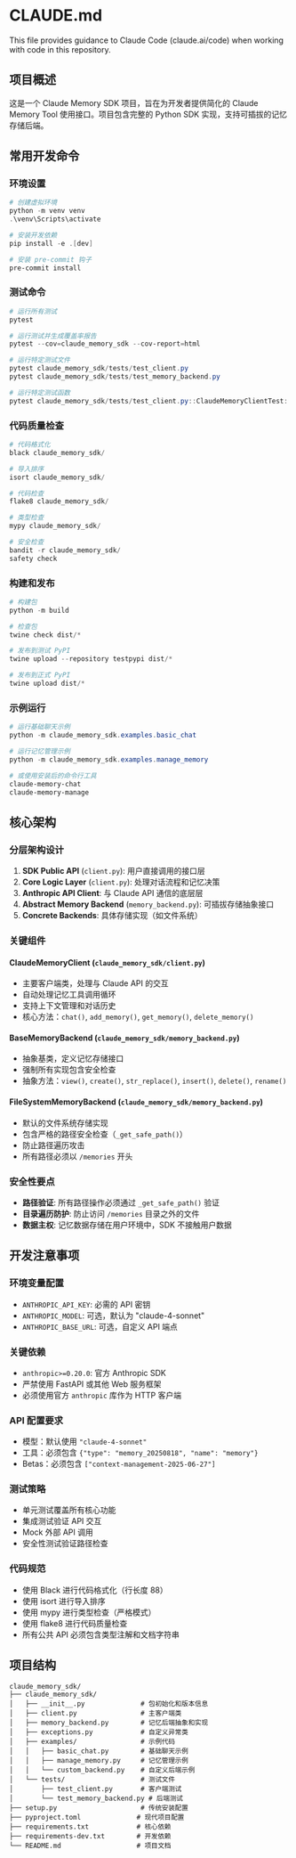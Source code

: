 # CLAUDE.md

This file provides guidance to Claude Code (claude.ai/code) when working with code in this repository.

## 项目概述

这是一个 Claude Memory SDK 项目，旨在为开发者提供简化的 Claude Memory Tool 使用接口。项目包含完整的 Python SDK 实现，支持可插拔的记忆存储后端。

## 常用开发命令

### 环境设置
```powershell
# 创建虚拟环境
python -m venv venv
.\venv\Scripts\activate

# 安装开发依赖
pip install -e .[dev]

# 安装 pre-commit 钩子
pre-commit install
```

### 测试命令
```powershell
# 运行所有测试
pytest

# 运行测试并生成覆盖率报告
pytest --cov=claude_memory_sdk --cov-report=html

# 运行特定测试文件
pytest claude_memory_sdk/tests/test_client.py
pytest claude_memory_sdk/tests/test_memory_backend.py

# 运行特定测试函数
pytest claude_memory_sdk/tests/test_client.py::ClaudeMemoryClientTest::test_chat
```

### 代码质量检查
```powershell
# 代码格式化
black claude_memory_sdk/

# 导入排序
isort claude_memory_sdk/

# 代码检查
flake8 claude_memory_sdk/

# 类型检查
mypy claude_memory_sdk/

# 安全检查
bandit -r claude_memory_sdk/
safety check
```

### 构建和发布
```powershell
# 构建包
python -m build

# 检查包
twine check dist/*

# 发布到测试 PyPI
twine upload --repository testpypi dist/*

# 发布到正式 PyPI
twine upload dist/*
```

### 示例运行
```powershell
# 运行基础聊天示例
python -m claude_memory_sdk.examples.basic_chat

# 运行记忆管理示例
python -m claude_memory_sdk.examples.manage_memory

# 或使用安装后的命令行工具
claude-memory-chat
claude-memory-manage
```

## 核心架构

### 分层架构设计
1. **SDK Public API** (`client.py`): 用户直接调用的接口层
2. **Core Logic Layer** (`client.py`): 处理对话流程和记忆决策
3. **Anthropic API Client**: 与 Claude API 通信的底层层
4. **Abstract Memory Backend** (`memory_backend.py`): 可插拔存储抽象接口
5. **Concrete Backends**: 具体存储实现（如文件系统）

### 关键组件

#### ClaudeMemoryClient (`claude_memory_sdk/client.py`)
- 主要客户端类，处理与 Claude API 的交互
- 自动处理记忆工具调用循环
- 支持上下文管理和对话历史
- 核心方法：`chat()`, `add_memory()`, `get_memory()`, `delete_memory()`

#### BaseMemoryBackend (`claude_memory_sdk/memory_backend.py`)
- 抽象基类，定义记忆存储接口
- 强制所有实现包含安全检查
- 抽象方法：`view()`, `create()`, `str_replace()`, `insert()`, `delete()`, `rename()`

#### FileSystemMemoryBackend (`claude_memory_sdk/memory_backend.py`)
- 默认的文件系统存储实现
- 包含严格的路径安全检查（`_get_safe_path()`）
- 防止路径遍历攻击
- 所有路径必须以 `/memories` 开头

### 安全性要点
- **路径验证**: 所有路径操作必须通过 `_get_safe_path()` 验证
- **目录遍历防护**: 防止访问 `/memories` 目录之外的文件
- **数据主权**: 记忆数据存储在用户环境中，SDK 不接触用户数据

## 开发注意事项

### 环境变量配置
- `ANTHROPIC_API_KEY`: 必需的 API 密钥
- `ANTHROPIC_MODEL`: 可选，默认为 "claude-4-sonnet"
- `ANTHROPIC_BASE_URL`: 可选，自定义 API 端点

### 关键依赖
- `anthropic>=0.20.0`: 官方 Anthropic SDK
- 严禁使用 FastAPI 或其他 Web 服务框架
- 必须使用官方 `anthropic` 库作为 HTTP 客户端

### API 配置要求
- 模型：默认使用 `"claude-4-sonnet"`
- 工具：必须包含 `{"type": "memory_20250818", "name": "memory"}`
- Betas：必须包含 `["context-management-2025-06-27"]`

### 测试策略
- 单元测试覆盖所有核心功能
- 集成测试验证 API 交互
- Mock 外部 API 调用
- 安全性测试验证路径检查

### 代码规范
- 使用 Black 进行代码格式化（行长度 88）
- 使用 isort 进行导入排序
- 使用 mypy 进行类型检查（严格模式）
- 使用 flake8 进行代码质量检查
- 所有公共 API 必须包含类型注解和文档字符串

## 项目结构

```
claude_memory_sdk/
├── claude_memory_sdk/
│   ├── __init__.py              # 包初始化和版本信息
│   ├── client.py                # 主客户端类
│   ├── memory_backend.py        # 记忆后端抽象和实现
│   ├── exceptions.py            # 自定义异常类
│   ├── examples/                # 示例代码
│   │   ├── basic_chat.py        # 基础聊天示例
│   │   ├── manage_memory.py     # 记忆管理示例
│   │   └── custom_backend.py    # 自定义后端示例
│   └── tests/                   # 测试文件
│       ├── test_client.py       # 客户端测试
│       └── test_memory_backend.py # 后端测试
├── setup.py                     # 传统安装配置
├── pyproject.toml              # 现代项目配置
├── requirements.txt            # 核心依赖
├── requirements-dev.txt        # 开发依赖
└── README.md                   # 项目文档
```